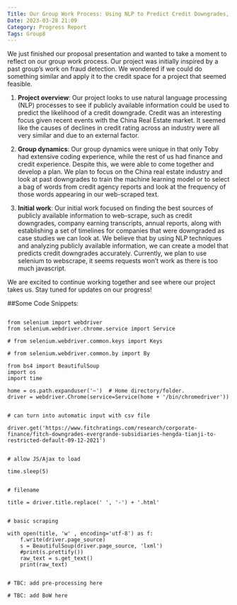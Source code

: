 ```yaml
---
Title: Our Group Work Process: Using NLP to Predict Credit Downgrades, Part I (by "Group 8")
Date: 2023-03-28 21:09
Category: Progress Report
Tags: Group8
---
```


We just finished our proposal presentation and wanted to take a moment to reflect on our group work process. Our project was initially inspired by a past group’s work on fraud detection. We wondered if we could do something similar and apply it to the credit space for a project that seemed feasible.

1. **Project overview**: Our project looks to use natural language processing (NLP) processes to see if publicly available information could be used to predict the likelihood of a credit downgrade. Credit was an interesting focus given recent events with the China Real Estate market. It seemed like the causes of declines in credit rating across an industry were all very similar and due to an external factor.

2. **Group dynamics**: Our group dynamics were unique in that only Toby had extensive coding experience, while the rest of us had finance and credit experience. Despite this, we were able to come together and develop a plan. We plan to focus on the China real estate industry and look at past downgrades to train the machine learning model or to select a bag of words from credit agency reports and look at the frequency of those words appearing in our web-scraped text.

3. **Initial work**: Our initial work focused on finding the best sources of publicly available information to web-scrape, such as credit downgrades, company earning transcripts, annual reports, along with establishing a set of timelines for companies that were downgraded as case studies we can look at. We believe that by using NLP techniques and analyzing publicly available information, we can create a model that predicts credit downgrades accurately. Currently, we plan to use selenium to webscrape, it seems requests won’t work as there is too much javascript.

We are excited to continue working together and see where our project takes us. Stay tuned for updates on our progress!

##Some Code Snippets:

```#webscraping

from selenium import webdriver
from selenium.webdriver.chrome.service import Service

# from selenium.webdriver.common.keys import Keys

# from selenium.webdriver.common.by import By

from bs4 import BeautifulSoup
import os
import time

home = os.path.expanduser('~')  # Home directory/folder.
driver = webdriver.Chrome(service=Service(home + '/bin/chromedriver'))


# can turn into automatic input with csv file

driver.get('https://www.fitchratings.com/research/corporate-finance/fitch-downgrades-evergrande-subsidiaries-hengda-tianji-to-restricted-default-09-12-2021')


# allow JS/Ajax to load

time.sleep(5)


# filename

title = driver.title.replace(' ', '-') + '.html'


# basic scraping

with open(title, 'w' , encoding='utf-8') as f:
    f.write(driver.page_source)
    s = BeautifulSoup(driver.page_source, 'lxml')
    #print(s.prettify())
    raw_text = s.get_text()
    print(raw_text)

    
# TBC: add pre-processing here

# TBC: add BoW here
```
    
